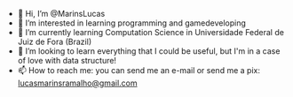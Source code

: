 - 👋 Hi, I’m @MarinsLucas
- 👀 I’m interested in learning programming and gamedeveloping
- 🌱 I’m currently learning Computation Science in Universidade Federal de Juiz de Fora (Brazil)
- 💞️ I’m looking to learn everything that I could be useful, but I'm in a case of love with data structure!
- 📫 How to reach me: you can send me an e-mail or send me a pix: lucasmarinsramalho@gmail.com

<!---
MarinsLucas/MarinsLucas is a ✨ special ✨ repository because its `README.md` (this file) appears on your GitHub profile.
You can click the Preview link to take a look at your changes.
--->
